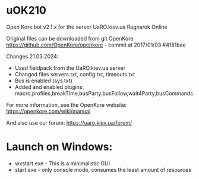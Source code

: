 # uOK210
Open Kore bot v2.1.x for the server UaRO.kiev.ua Ragnarok Online

Original files can be downloaded from git OpenKore https://github.com/OpenKore/openkore - commit at 2017/01/03 #4181bae

Changes 21.03.2024:
- Used fieldpack from the UaRO.kiev.ua server
- Changed files servers.txt, config.txt, timeouts.txt
- Bus is enabled (sys.txt)
- Added and enabled plugins: macro,profiles,breakTime,busParty,busFollow,wait4Party,busCommands

For more information, see the OpenKore website: https://openkore.com/wiki/manual

And also use our forum: https://uaro.kiev.ua/forum/

# Launch on Windows:
* wxstart.exe - This is a minimalistic GUI
* start.exe - only console mode, consumes the least amount of resources

